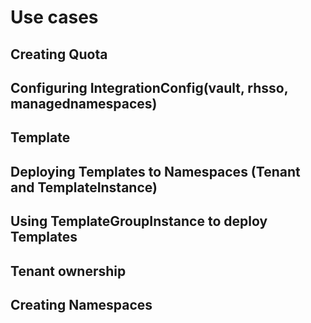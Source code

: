 # Use cases

## Creating Quota

## Configuring IntegrationConfig(vault, rhsso, managednamespaces)

## Template

## Deploying Templates to Namespaces (Tenant and TemplateInstance)

## Using TemplateGroupInstance to deploy Templates

## Tenant ownership

## Creating Namespaces
